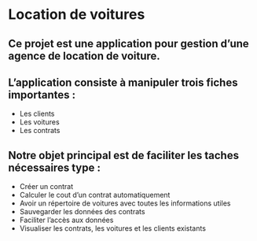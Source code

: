 # Location de voitures
## Ce projet est une application pour gestion d’une agence de location de voiture.

## L’application consiste à manipuler trois fiches importantes : 
* Les clients
* Les voitures
* Les contrats

## Notre objet principal est de faciliter les taches nécessaires type :
* Créer un contrat
* Calculer le cout d’un contrat automatiquement
* Avoir un répertoire de voitures avec toutes les informations utiles
* Sauvegarder les données des contrats
* Faciliter l’accès aux données
* Visualiser les contrats, les voitures et les clients existants
